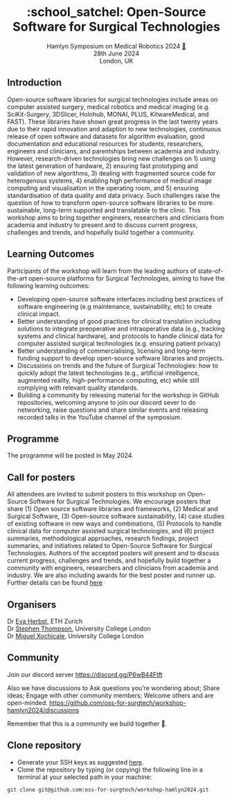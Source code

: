 <h1 align="center">
:school_satchel: Open-Source Software for Surgical Technologies
</h1>
<div align="center">

Hamlyn Symposium on Medical Robotics 2024 [:link:](https://www.hamlynsymposium.org/events/open-source-software-for-surgical-technologies-2/)    
28th June 2024   
London, UK   

</div>

## Introduction
Open-source software libraries for surgical technologies include areas on computer assisted surgery, medical robotics and medical imaging (e.g. SciKit-Surgery, 3DSlicer, Holohub, MONAI, PLUS, KitwareMedical, and FAST). These libraries have shown great progress in the last twenty years due to their rapid innovation and adaption to new technologies, continuous release of open software and datasets for algorithm evaluation, good documentation and educational resources for students, researchers, engineers and clinicians, and parentships between academia and industry. However, research-driven technologies bring new challenges on 1) using the latest generation of hardware, 2) ensuring fast prototyping and validation of new algorithms, 3) dealing with fragmented source code for heterogenous systems, 4) enabling high performance of medical image computing and visualisation in the operating room, and 5) ensuring standardisation of data quality and data privacy. Such challenges raise the question of how to transform open-source software libraries to be more sustainable, long-term supported and translatable to the clinic. This workshop aims to bring together engineers, researchers and clinicians from academia and industry to present and to discuss current progress, challenges and trends, and hopefully build together a community.

## Learning Outcomes
Participants of the workshop will learn from the leading authors of state-of-the-art open-source platforms for Surgical Technologies, aiming to have the following learning outcomes: 
* Developing open-source software interfaces including best practices of software engineering (e.g maintenance, sustainability, etc) to create clinical impact.
* Better understanding of good practices for clinical translation including solutions to integrate preoperative and intraoperative data (e.g., tracking systems and clinical hardware), and protocols to handle clinical data for computer assisted surgical technologies (e.g. ensuring patient privacy)
* Better understanding of commercialising, licensing and long-term funding support to develop open-source software libraries and projects.
* Discussions on trends and the future of Surgical Technologies: how to quickly adopt the latest technologies (e.g., artificial intelligence, augmented reality, high-performance computing, etc) while still complying with relevant quality standards.
* Building a community by releasing material for the workshop in GitHub repositories, welcoming anyone to join our discord sever to do networking, raise questions and share similar events and releasing recorded talks in the YouTube channel of the symposium.

## Programme
The programme will be posted in May 2024.

## Call for posters
All attendees are invited to submit posters to this workshop on Open-Source Software for Surgical Technologies. 
We encourage posters that share (1) Open source software libraries and frameworks, (2) Medical and Surgical Software, (3) Open-source software sustainability, (4) case studies of existing software in new ways and combinations, (5) Protocols to handle clinical data for computer assisted surgical technologies, and (6) project summaries, methodological approaches, research findings, project summaries, and initiatives related to Open-Source Software for Surgical Technologies. 
Authors of the accepted posters will present and to discuss current progress, challenges and trends, and hopefully build together a community with engineers, researchers and clinicians from academia and industry.
We are also including awards for the best poster and runner up.
Further details can be found [here](posters)

## Organisers
Dr [Eva Herbst](https://evaherbst.github.io/personal_website/), ETH Zurich   
Dr [Stephen Thompson](https://mxochicale.github.io/), University College London   
Dr [Miguel Xochicale](https://mxochicale.github.io/), University College London    

## Community
Join our discord server
https://discord.gg/P6wB44Ftft

Also we have discussions to Ask questions you’re wondering about; Share ideas; Engage with other community members; Welcome others and are open-minded. 
https://github.com/oss-for-surgtech/workshop-hamlyn2024/discussions

Remember that this is a community we build together 💪.

## Clone repository
* Generate your SSH keys as suggested [here](https://docs.github.com/en/github/authenticating-to-github/generating-a-new-ssh-key-and-adding-it-to-the-ssh-agent). 
* Clone the repository by typing (or copying) the following line in a terminal at your selected path in your machine:
```
git clone git@github.com:oss-for-surgtech/workshop-hamlyn2024.git
```


